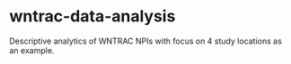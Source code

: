 # wntrac-data-analysis
Descriptive analytics of WNTRAC NPIs with focus on 4 study locations as an example.
